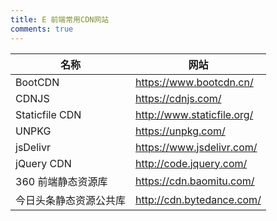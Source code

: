 ```yaml
---
title: E 前端常用CDN网站
comments: true
---
```



| 名称                   | 网站                       |
| ---------------------- | -------------------------- |
| BootCDN                | https://www.bootcdn.cn/    |
| CDNJS                  | https://cdnjs.com/         |
| Staticfile CDN         | http://www.staticfile.org/ |
| UNPKG                  | https://unpkg.com/         |
| jsDelivr               | https://www.jsdelivr.com/  |
| jQuery CDN             | http://code.jquery.com/    |
| 360 前端静态资源库     | https://cdn.baomitu.com/   |
| 今日头条静态资源公共库 | http://cdn.bytedance.com/  |

